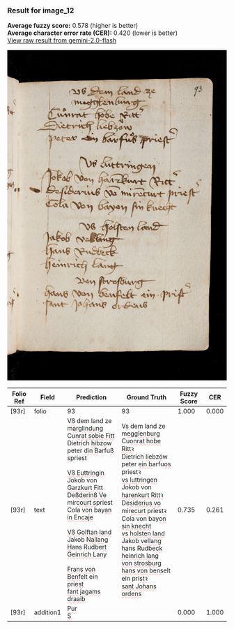 ### Result for image_12
**Average fuzzy score:** 0.578 (higher is better)<br>**Average character error rate (CER):** 0.420 (lower is better)<br>[View raw result from gemini-2.0-flash](https://github.com/RISE-UNIBAS/humanities_data_benchmark/blob/main/results/2025-10-24/T0283/request_T0283_image_12.json)

<img src="https://github.com/RISE-UNIBAS/humanities_data_benchmark/blob/main/benchmarks/medieval_manuscripts/images/image_12.jpg?raw=true" alt="image_12" width="800px">

<style>
.diff { text-decoration: underline; text-decoration-color: #ffcccc; text-decoration-style: wavy; }
</style>

| Folio Ref | Field | Prediction | Ground Truth | Fuzzy Score | CER |
|-----------|-------|------------|--------------|-------------|-----|
| [93r] | folio | 93 | 93 | 1.000 | 0.000 |
| [93r] | text | V<span class="diff">ß</span> dem land ze<br>m<span class="diff">arglindung<br></span>Cu<span class="diff">nrat sobie Fitt<br></span>Dietrich <span class="diff">hi</span>bz<span class="diff">o</span>w<br>peter <span class="diff">din B</span>arfu<span class="diff">ß s</span>priest<span class="diff"><br><br>Vß Euttringin<br></span>Jokob von <span class="diff">Garzkurt Fitt<br></span>De<span class="diff">ßderinß Ve</span> mir<span class="diff">court s</span>priest<span class="diff"><br></span>Cola von bay<span class="diff">an in Encaje<br><br>Vß Golftan land<br></span>Jakob <span class="diff">Nallang<br>H</span>ans Rudbe<span class="diff">rt<br>Geinrich Lany<br><br>Frans von Benf</span>elt ein pri<span class="diff">est<br>fant jagams draaib</span> | V<span class="diff">s</span> dem land ze<br><span class="diff"> </span>m<span class="diff">egglenburg<br> </span>Cu<span class="diff">onrat hobe Rittꝛ<br> </span>Dietrich <span class="diff">lie</span>bz<span class="diff">ö</span>w<br><span class="diff"> </span>peter <span class="diff">ein b</span>arfu<span class="diff">os </span>priest<span class="diff">ꝛ<br> vs luttringen<br> </span>Jokob von <span class="diff">harenkurt Rittꝛ<br> </span>De<span class="diff">siderius vo</span> mir<span class="diff">ecurt </span>priest<span class="diff">ꝛ<br> </span>Cola von bay<span class="diff">on sin knecht<br> vs holsten land<br> </span>Jakob <span class="diff">vellang<br> h</span>ans Rudbe<span class="diff">ck<br> heinrich lang<br> von strosburg<br> hans von bens</span>elt ein pri<span class="diff">stꝛ<br> sant Johans ordens</span> | 0.735 | 0.261 |
| [93r] | addition1 | <span class="diff">Pur<br>S</span> |  | 0.000 | 1.000 |
